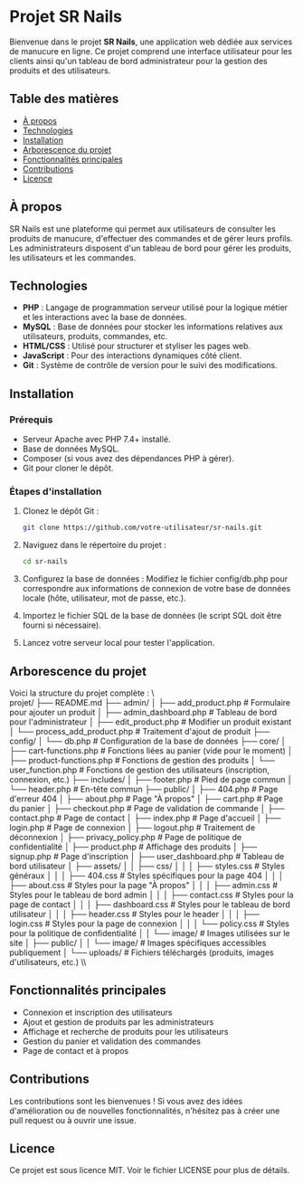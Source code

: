 # Projet SR Nails

Bienvenue dans le projet **SR Nails**, une application web dédiée aux services de manucure en ligne. Ce projet comprend une interface utilisateur pour les clients ainsi qu'un tableau de bord administrateur pour la gestion des produits et des utilisateurs.

## Table des matières
- [À propos](#à-propos)
- [Technologies](#technologies)
- [Installation](#installation)
- [Arborescence du projet](#arborescence-du-projet)
- [Fonctionnalités principales](#fonctionnalités-principales)
- [Contributions](#contributions)
- [Licence](#licence)

## À propos

SR Nails est une plateforme qui permet aux utilisateurs de consulter les produits de manucure, d'effectuer des commandes et de gérer leurs profils. Les administrateurs disposent d'un tableau de bord pour gérer les produits, les utilisateurs et les commandes.

## Technologies

- **PHP** : Langage de programmation serveur utilisé pour la logique métier et les interactions avec la base de données.
- **MySQL** : Base de données pour stocker les informations relatives aux utilisateurs, produits, commandes, etc.
- **HTML/CSS** : Utilisé pour structurer et styliser les pages web.
- **JavaScript** : Pour des interactions dynamiques côté client.
- **Git** : Système de contrôle de version pour le suivi des modifications.

## Installation

### Prérequis

- Serveur Apache avec PHP 7.4+ installé.
- Base de données MySQL.
- Composer (si vous avez des dépendances PHP à gérer).
- Git pour cloner le dépôt.

### Étapes d'installation

1. Clonez le dépôt Git :
   ```bash
   git clone https://github.com/votre-utilisateur/sr-nails.git

2. Naviguez dans le répertoire du projet :
   ```bash
   cd sr-nails

3. Configurez la base de données :
    Modifiez le fichier config/db.php pour correspondre aux informations de connexion de votre base de données locale (hôte, utilisateur, mot de passe, etc.).

4. Importez le fichier SQL de la base de données (le script SQL doit être fourni si nécessaire).

5. Lancez votre serveur local pour tester l'application.

## Arborescence du projet

Voici la structure du projet complète :
\\\
projet/
├── README.md
├── admin/
│   ├── add_product.php          # Formulaire pour ajouter un produit
│   ├── admin_dashboard.php      # Tableau de bord pour l'administrateur
│   ├── edit_product.php         # Modifier un produit existant
│   └── process_add_product.php  # Traitement d'ajout de produit
├── config/
│   └── db.php                   # Configuration de la base de données
├── core/
│   ├── cart-functions.php       # Fonctions liées au panier (vide pour le moment)
│   ├── product-functions.php    # Fonctions de gestion des produits
│   └── user_function.php        # Fonctions de gestion des utilisateurs (inscription, connexion, etc.)
├── includes/
│   ├── footer.php               # Pied de page commun
│   └── header.php               # En-tête commun
├── public/
│   ├── 404.php                  # Page d'erreur 404
│   ├── about.php                # Page "À propos"
│   ├── cart.php                 # Page du panier
│   ├── checkout.php             # Page de validation de commande
│   ├── contact.php              # Page de contact
│   ├── index.php                # Page d'accueil
│   ├── login.php                # Page de connexion
│   ├── logout.php               # Traitement de déconnexion
│   ├── privacy_policy.php       # Page de politique de confidentialité
│   ├── product.php              # Affichage des produits
│   ├── signup.php               # Page d'inscription
│   ├── user_dashboard.php       # Tableau de bord utilisateur
│   ├── assets/
│   │   ├── css/
│   │   │   ├── styles.css        # Styles généraux
│   │   │   ├── 404.css           # Styles spécifiques pour la page 404
│   │   │   ├── about.css         # Styles pour la page "À propos"
│   │   │   ├── admin.css         # Styles pour le tableau de bord admin
│   │   │   ├── contact.css       # Styles pour la page de contact
│   │   │   ├── dashboard.css     # Styles pour le tableau de bord utilisateur
│   │   │   ├── header.css        # Styles pour le header
│   │   │   ├── login.css         # Styles pour la page de connexion
│   │   │   └── policy.css        # Styles pour la politique de confidentialité
│   │   └── image/               # Images utilisées sur le site
│   ├── public/
│   │   └── image/               # Images spécifiques accessibles publiquement
│   └── uploads/                 # Fichiers téléchargés (produits, images d'utilisateurs, etc.)
\\\

## Fonctionnalités principales

- Connexion et inscription des utilisateurs
- Ajout et gestion de produits par les administrateurs
- Affichage et recherche de produits pour les utilisateurs
- Gestion du panier et validation des commandes
- Page de contact et à propos

## Contributions
Les contributions sont les bienvenues ! Si vous avez des idées d'amélioration ou de nouvelles fonctionnalités, n'hésitez pas à créer une pull request ou à ouvrir une issue.

## Licence
Ce projet est sous licence MIT. Voir le fichier LICENSE pour plus de détails.